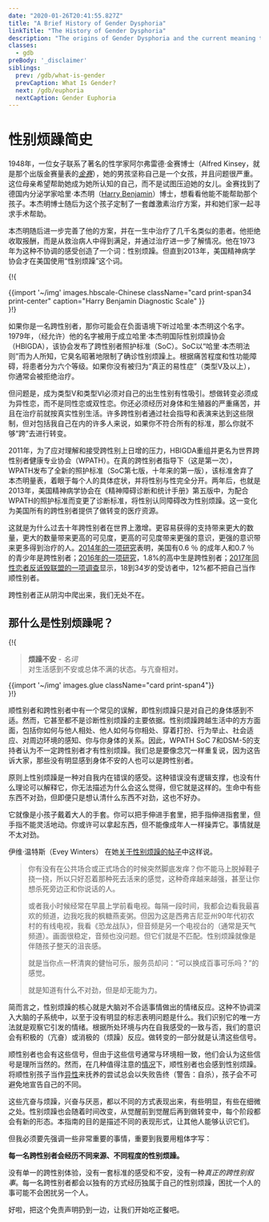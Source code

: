 ```yaml
---
date: "2020-01-26T20:41:55.827Z"
title: "A Brief History of Gender Dysphoria"
linkTitle: "The History of Gender Dysphoria"
description: "The origins of Gender Dysphoria and the current meaning today."
classes:
  - gdb
preBody: '_disclaimer'
siblings:
  prev: /gdb/what-is-gender
  prevCaption: What Is Gender?
  next: /gdb/euphoria
  nextCaption: Gender Euphoria
---
```


# 性别烦躁简史

1948年，一位女子联系了著名的性学家阿尔弗雷德·金赛博士（Alfred Kinsey，就是那个出版金赛量表的[*金赛*](https://en.wikipedia.org/wiki/Alfred_Kinsey)），她的男孩坚称自己是一个女孩，并且问题很严重。这位母亲希望帮助她成为她所认知的自己，而不是试图压迫她的女儿。金赛找到了德国内分泌学家哈里·本杰明（[Harry Benjamin](https://en.wikipedia.org/wiki/Harry_Benjamin)）博士，想看看他能不能帮助那个孩子。本杰明博士随后为这个孩子定制了一套雌激素治疗方案，并和她们家一起寻求手术帮助。

本杰明随后进一步完善了他的方案，并在一生中治疗了几千名类似的患者。他拒绝收取报酬，而是从救治病人中得到满足，并通过治疗进一步了解情况。他在1973年为这种不协调的感受创造了一个词：性别烦躁。但直到2013年，美国精神病学协会才在美国使用“性别烦躁”这个词。

{!{
<div class="gutter print-inline">
  {{import '~/img' images.hbscale-Chinese
    className="card print-span34 print-center"
    caption="Harry Benjamin Diagnostic Scale"
  }}
</div>
}!}

如果你是一名跨性别者，那你可能会在负面语境下听过哈里·本杰明这个名字。1979年，（经允许）他的名字被用于成立哈里·本杰明国际性别烦躁协会（HBIGDA），该协会发布了跨性别者照护标准（SoC）。SoC以“哈里·本杰明法则”而为人所知，它臭名昭著地限制了确诊性别烦躁上。根据痛苦程度和性功能障碍，将患者分为六个等级。如果你没有被归为“真正的易性症”（类型Ⅴ及以上），你通常会被拒绝治疗。

但问题是，成为类型Ⅴ和类型Ⅵ必须对自己的出生性别有性吸引。想做转变必须成为异性恋，而不是同性恋或双性恋。你还必须经历对身体和生殖器的严重痛苦，并且在治疗前就按真实性别生活。许多跨性别者通过社会指导和表演来达到这些限制，但对包括我自己在内的许多人来说，如果你不符合所有的标准，那么你就不够“跨”去进行转变。

2011年，为了应对理解和接受跨性别上日增的压力，HBIGDA重组并更名为世界跨性别者健康专业协会（WPATH）。在真的跨性别者指导下（这是第一次），WPATH发布了全新的照护标准（SoC第七版，十年来的第一版），该标准舍弃了本杰明量表，着眼于每个人的具体症状，并将性别与性完全分开。两年后，也就是2013年，美国精神病学协会在《精神障碍诊断和统计手册》第五版中，为配合WPATH的照护标准而变更了诊断标准，将性别认同障碍改为性别烦躁。这一变化为美国所有的跨性别者提供了做转变的医疗资源。

这就是为什么过去十年跨性别者在世界上激增。更容易获得的支持带来更大的数量，更大的数量带来更高的可见度，更高的可见度带来更强的意识，更强的意识带来更多得到治疗的人。[2014年的一项研究](https://williamsinstitute.law.ucla.edu/wp-content/uploads/TransAgeReport.pdf)表明，美国有0.6 ％ 的成年人和0.7 ％ 的青少年是跨性别者；[2016年的一项研究](https://www.cdc.gov/mmwr/volumes/68/wr/mm6803a3.htm)，1.8%的高中生是跨性别者；[2017年同性恋者反诋毁联盟的一项调查](https://www.glaad.org/files/aa/2017_GLAAD_Accelerating_Acceptance.pdf)显示，18到34岁的受访者中，12%都不把自己当作顺性别者。

跨性别者正从阴沟中爬出来，我们无处不在。

## 那什么是性别烦躁呢？

{!{
<div class="gutter">
  <blockquote>
    <strong>烦躁不安</strong> - <em>名词</em><br>
    对生活感到不安或总体不满的状态。与亢奋相对。
  </blockquote>
</div>
<div class="gutter print-span4">
  {{import '~/img' images.glue className="card print-span4"}}
</div>
}!}

顺性别者和跨性别者中有一个常见的误解，即性别烦躁只是对自己的身体感到不适。然而，它甚至都不是诊断性别烦躁的主要依据。性别烦躁跨越生活中的方方面面，包括你如何与他人相处、他人如何与你相处、穿着打扮、行为举止、社会适应、对周边环境的感知、你与你身体的关系。因此，WPATH SoC 7和DSM-5的支持者认为不一定跨性别者才有性别烦躁。我们总是要像念咒一样重复说，因为这告诉大家，那些没有明显感到身体不安的人也可以是跨性别者。

原则上性别烦躁是一种对自我内在错误的感受。这种错误没有逻辑支撑，也没有什么理论可以解释它，你无法描述为什么会这么觉得，但它就是这样的。生命中有些东西不对劲，但即便只是想认清什么东西不对劲，这也不好办。

它就像是小孩子戴着大人的手套。你可以把手伸进手套里，把手指伸进指套里，但手指不能灵活地动。你或许可以拿起东西，但不能像成年人一样操弄它。事情就是不太对劲。

伊维·温特斯（Evey Winters） 在她[关于性别烦躁的帖子](https://eveywinters.com/2019/10/14/on-dysphoria-before-enduring-and-after/)中这样说。

> 你有没有在公共场合或正式场合的时候突然脚底发痒？你不能马上脱掉鞋子挠一挠，所以只好忍着那种死去活来的感觉，这种奇痒越来越强，甚至让你想杀死旁边正和你说话的人。
>
> 或者我小时候经常在早晨上学前看电视。每隔一段时间，我都会边看我最喜欢的频道，边我吃我的枫糖燕麦粥。但因为这是西弗吉尼亚州90年代初农村的有线电视，我看《恐龙战队》，但音频是另一个电视台的（通常是天气频道）。画面很稳定，音频也没问题。但它们就是不匹配。性别烦躁就像是伴随孩子整天的沮丧感。
>
> 就是当你点一杯清爽的健怡可乐，服务员却问：“可以换成百事可乐吗？”的感觉。
>
> 就是知道有什么不对劲，但是却无能为力。

简而言之，性别烦躁的核心就是大脑对不合适事情做出的情绪反应。这种不协调深入大脑的子系统中，以至于没有明显的标志表明问题是什么。我们识别它的唯一方法就是观察它引发的情绪。根据所处环境与内在自我感受的一致与否，我们的意识会有积极的（亢奋）或消极的（烦躁）反应。做转变的一部分就是认清这些信号。

顺性别者也会有这些信号，但由于这些信号通常与环境相一致，他们会认为这些信号是理所当然的。然而，在几种值得注意的[情况](https://www.teenvogue.com/story/maisie-williams-arya-stark-game-of-thrones-affected-her-body-image)下，顺性别者也会感到性别烦躁。将顺性别孩子当作[异性](https://www.nytimes.com/2004/05/12/us/david-reimer-38-subject-of-the-john-joan-case.html)来抚养的尝试总会以失败告终（警告：自杀），孩子会不可避免地宣告自己的不同。

这些亢奋与烦躁，兴奋与厌恶，都以不同的方式表现出来，有些明显，有些在细微之处。性别烦躁也会随着时间改变，从觉醒前到觉醒后再到做转变中，每个阶段都会有新的形态。本指南的目的是描述不同的表现形式，让其他人能够认识它们。

但我必须要先强调一些非常重要的事情，重要到我要用粗体字写：

**每一名跨性别者会经历不同来源、不同程度的性别烦躁。**

没有单一的跨性别体验，没有一套标准的感受和不安，没有一种*真正的跨性别叙事*。每一名跨性别者都会以独有的方式经历独属于自己的性别烦躁，困扰一个人的事可能不会困扰另一个人。

好啦，把这个免责声明扔到一边，让我们开始吃正餐吧。
